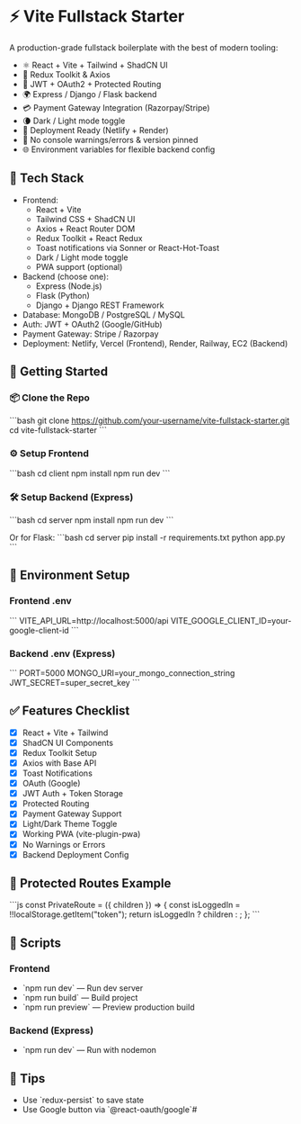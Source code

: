 # ⚡ Vite Fullstack Starter

A production-grade fullstack boilerplate with the best of modern tooling:

- ⚛️ React + Vite + Tailwind + ShadCN UI
- 🔁 Redux Toolkit & Axios
- 🔐 JWT + OAuth2 + Protected Routing
- 🌍 Express / Django / Flask backend
- 💳 Payment Gateway Integration (Razorpay/Stripe)
- 🌘 Dark / Light mode toggle
- 🚀 Deployment Ready (Netlify + Render)
- 🧼 No console warnings/errors & version pinned
- 🌐 Environment variables for flexible backend config

## 🔧 Tech Stack

- Frontend:
  - React + Vite
  - Tailwind CSS + ShadCN UI
  - Axios + React Router DOM
  - Redux Toolkit + React Redux
  - Toast notifications via Sonner or React-Hot-Toast
  - Dark / Light mode toggle
  - PWA support (optional)
- Backend (choose one):
  - Express (Node.js)
  - Flask (Python)
  - Django + Django REST Framework
- Database: MongoDB / PostgreSQL / MySQL
- Auth: JWT + OAuth2 (Google/GitHub)
- Payment Gateway: Stripe / Razorpay
- Deployment: Netlify, Vercel (Frontend), Render, Railway, EC2 (Backend)

## 🚀 Getting Started

### 📦 Clone the Repo

\`\`\`bash
git clone https://github.com/your-username/vite-fullstack-starter.git
cd vite-fullstack-starter
\`\`\`

### ⚙️ Setup Frontend

\`\`\`bash
cd client
npm install
npm run dev
\`\`\`

### 🛠️ Setup Backend (Express)

\`\`\`bash
cd server
npm install
npm run dev
\`\`\`

Or for Flask:
\`\`\`bash
cd server
pip install -r requirements.txt
python app.py
\`\`\`

## 📁 Environment Setup

### Frontend .env

\`\`\`
VITE_API_URL=http://localhost:5000/api
VITE_GOOGLE_CLIENT_ID=your-google-client-id
\`\`\`

### Backend .env (Express)

\`\`\`
PORT=5000
MONGO_URI=your_mongo_connection_string
JWT_SECRET=super_secret_key
\`\`\`

## ✅ Features Checklist

- [x] React + Vite + Tailwind
- [x] ShadCN UI Components
- [x] Redux Toolkit Setup
- [x] Axios with Base API
- [x] Toast Notifications
- [x] OAuth (Google)
- [x] JWT Auth + Token Storage
- [x] Protected Routing
- [x] Payment Gateway Support
- [x] Light/Dark Theme Toggle
- [x] Working PWA (vite-plugin-pwa)
- [x] No Warnings or Errors
- [x] Backend Deployment Config

## 🔐 Protected Routes Example

\`\`\`js
const PrivateRoute = ({ children }) => {
const isLoggedIn = !!localStorage.getItem("token");
return isLoggedIn ? children : <Navigate to="/signin" />;
};
\`\`\`

## 🧾 Scripts

### Frontend

- \`npm run dev\` — Run dev server
- \`npm run build\` — Build project
- \`npm run preview\` — Preview production build

### Backend (Express)

- \`npm run dev\` — Run with nodemon

## 🧠 Tips

- Use \`redux-persist\` to save state
- Use Google button via \`@react-oauth/google\`#
